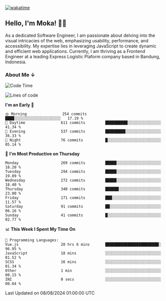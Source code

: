 [![wakatime](https://wakatime.com/badge/user/af9abd23-dba3-4dbe-973c-b045a9417a55.svg?style=social)](https://wakatime.com/@af9abd23-dba3-4dbe-973c-b045a9417a55)
## Hello, I'm Moka! 👋🏼


As a dedicated Software Engineer, I am passionate about delving into the visual intricacies of the web, emphasizing usability, performance, and accessibility. My expertise lies in leveraging JavaScript to create dynamic and efficient web applications. Currently, I am thriving as a Frontend Engineer at a leading Express Logistic Plaform company based in Bandung, Indonesia.

### About Me ↓

<!--START_SECTION:waka-->
![Code Time](http://img.shields.io/badge/Code%20Time-10%2C825%20hrs%2043%20mins-blue)

![Lines of code](https://img.shields.io/badge/From%20Hello%20World%20I%27ve%20Written-4.0%20million%20lines%20of%20code-blue)

**I'm an Early 🐤** 

```text
🌞 Morning                254 commits         ████░░░░░░░░░░░░░░░░░░░░░   17.19 % 
🌆 Daytime                611 commits         ██████████░░░░░░░░░░░░░░░   41.34 % 
🌃 Evening                537 commits         █████████░░░░░░░░░░░░░░░░   36.33 % 
🌙 Night                  76 commits          █░░░░░░░░░░░░░░░░░░░░░░░░   05.14 % 
```
📅 **I'm Most Productive on Thursday** 

```text
Monday                   269 commits         █████░░░░░░░░░░░░░░░░░░░░   18.20 % 
Tuesday                  294 commits         █████░░░░░░░░░░░░░░░░░░░░   19.89 % 
Wednesday                272 commits         █████░░░░░░░░░░░░░░░░░░░░   18.40 % 
Thursday                 340 commits         ██████░░░░░░░░░░░░░░░░░░░   23.00 % 
Friday                   171 commits         ███░░░░░░░░░░░░░░░░░░░░░░   11.57 % 
Saturday                 91 commits          ██░░░░░░░░░░░░░░░░░░░░░░░   06.16 % 
Sunday                   41 commits          █░░░░░░░░░░░░░░░░░░░░░░░░   02.77 % 
```


📊 **This Week I Spent My Time On** 

```text
💬 Programming Languages: 
Vue.js                   20 hrs 6 mins       ████████████████████████░   96.95 % 
JavaScript               18 mins             ░░░░░░░░░░░░░░░░░░░░░░░░░   01.52 % 
SCSS                     16 mins             ░░░░░░░░░░░░░░░░░░░░░░░░░   01.34 % 
Other                    1 min               ░░░░░░░░░░░░░░░░░░░░░░░░░   00.15 % 
INI                      0 secs              ░░░░░░░░░░░░░░░░░░░░░░░░░   00.04 % 
```


 Last Updated on 08/08/2024 01:00:00 UTC
<!--END_SECTION:waka-->
